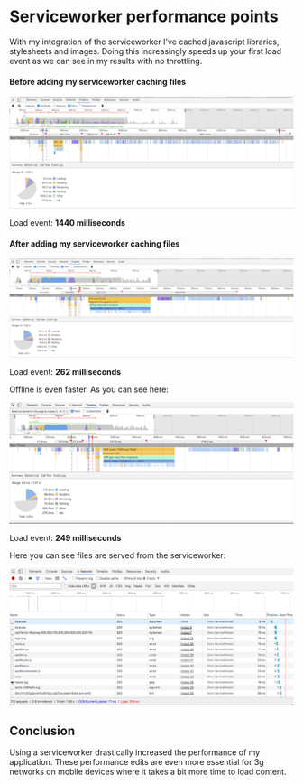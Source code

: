 # Serviceworker performance points

With my integration of the serviceworker I've cached javascript libraries, stylesheets and images. Doing this increasingly speeds up your first load event as we can see in my results with no throttling.

#### Before adding my serviceworker caching files
![Before Serviceworker](readme/before_serviceworker.png)

Load event: **1440 milliseconds**

#### After adding my serviceworker caching files
![After Serviceworker](readme/after_serviceworker.png)

Load event: **262 milliseconds**

Offline is even faster. As you can see here:

![Offline performance with Serviceworker](readme/offline_performance.png)

Load event: **249 milliseconds**

Here you can see files are served from the serviceworker:

![Offline serviceworker network tab](readme/offline_networktab.png)

## Conclusion
Using a serviceworker drastically increased the performance of my application. These performance edits are even more essential for 3g networks on mobile devices where it takes a bit more time to load content.

